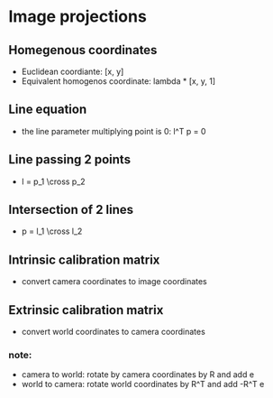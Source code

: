 # Image projections
## Homegenous coordinates
* Euclidean coordiante: [x, y]
* Equivalent homogenos coordinate: lambda * [x, y, 1]
## Line equation
* the line parameter multiplying point is 0: l^T p = 0 
## Line passing 2 points
* l = p_1 \cross p_2
## Intersection of 2 lines
* p = l_1 \cross l_2
## Intrinsic calibration matrix
* convert camera coordinates to image coordinates
## Extrinsic calibration matrix
* convert world coordinates to camera coordinates
### note:
* camera to world: rotate by camera coordinates by R and add e
* world to camera: rotate world coordinates by R^T and add -R^T e

